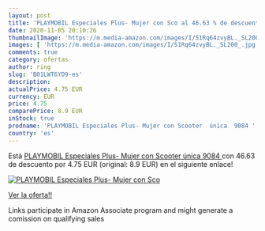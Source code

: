 ```yaml
---
layout: post
title: 'PLAYMOBIL Especiales Plus- Mujer con Sco al 46.63 % de descuento'
date: 2020-11-05 20:10:26
thumbnailImage: 'https://m.media-amazon.com/images/I/51Rq64zvyBL._SL200_.jpg'
images: [ 'https://m.media-amazon.com/images/I/51Rq64zvyBL._SL200_.jpg' ]
comments: true
category: ofertas
author: ring
slug: 'B01LWT6YD9-es'
description:
actualPrice: 4.75 EUR
currency: EUR
price: 4.75
comparePrice: 8.9 EUR
inStock: true
prodname: 'PLAYMOBIL Especiales Plus- Mujer con Scooter  única  9084 '
country: 'es'
---
```


Está [PLAYMOBIL Especiales Plus- Mujer con Scooter  única  9084 ](https://www.amazon.es/dp/B01LWT6YD9/?tag=tolees-21) con 46.63 de descuento por 4.75 EUR (original: 8.9 EUR) en el siguiente enlace!

[![PLAYMOBIL Especiales Plus- Mujer con Sco](https://m.media-amazon.com/images/I/51Rq64zvyBL._SL200_.jpg)](https://www.amazon.es/dp/B01LWT6YD9/?tag=tolees-21)

[Ver la oferta!!](https://www.amazon.es/dp/B01LWT6YD9/?tag=tolees-21)

Links participate in Amazon Associate program and might generate a comission on qualifying sales


